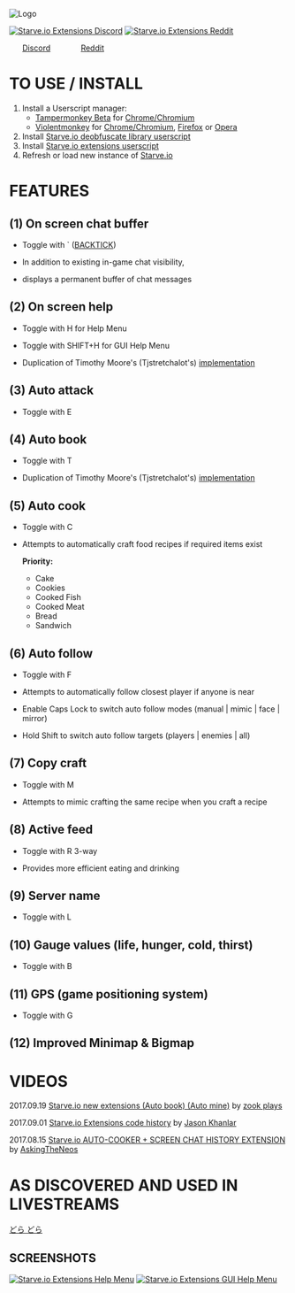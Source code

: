 ![Logo](http://i.imgur.com/7QRIFun.png)

[![Starve.io Extensions Discord](http://i.imgur.com/5uSNxbg.png "Starve.io Extensions Discord")](https://discord.gg/xeRgqUr)
[![Starve.io Extensions Reddit](http://i.imgur.com/ccMEPJK.png "Starve.io Extensions Reddit")](https://www.reddit.com/r/starveio/comments/6xiaec/starveio_extensions_github_compliments_to/)

 &nbsp; &nbsp; &nbsp; [Discord](https://discord.gg/xeRgqUr) &nbsp; &nbsp; &nbsp; &nbsp; &nbsp; &nbsp; &nbsp;[Reddit](https://www.reddit.com/r/starveio/comments/6xiaec/starveio_extensions_github_compliments_to/)


# TO USE / INSTALL
1. Install a Userscript manager:
   - [Tampermonkey Beta](https://tampermonkey.net) for [Chrome/Chromium](https://chrome.google.com/webstore/detail/tampermonkey-beta/gcalenpjmijncebpfijmoaglllgpjagf)
   - [Violentmonkey](https://violentmonkey.github.io/) for [Chrome/Chromium](https://chrome.google.com/webstore/detail/violentmonkey/jinjaccalgkegednnccohejagnlnfdag), [Firefox](https://addons.mozilla.org/en-US/firefox/addon/violentmonkey/) or [Opera](https://addons.opera.com/en/extensions/details/violent-monkey/)
2. Install [Starve.io deobfuscate library userscript](https://github.com/jasonkhanlar/starve-io-extensions/raw/master/starve.io-deobfuscate.user.js)
3. Install [Starve.io extensions userscript](https://github.com/jasonkhanlar/starve-io-extensions/raw/master/starve.io-extensions.user.js)
4. Refresh or load new instance of [Starve.io](http://starve.io)

# FEATURES

## (1) On screen chat buffer
* Toggle with ` ([BACKTICK](https://en.wikipedia.org/wiki/Grave_accent#Use_in_programming))

* In addition to existing in-game chat visibility,
* displays a permanent buffer of chat messages

## (2) On screen help
* Toggle with H for Help Menu
* Toggle with SHIFT+H for GUI Help Menu

* Duplication of Timothy Moore's (Tjstretchalot's) [implementation](https://github.com/Tjstretchalot/starve-io-extensions)

## (3) Auto attack
* Toggle with E

## (4) Auto book
* Toggle with T

* Duplication of Timothy Moore's (Tjstretchalot's) [implementation](https://github.com/Tjstretchalot/starve-io-extensions)

## (5) Auto cook
* Toggle with C

* Attempts to automatically craft food recipes if required items exist

  **Priority:**

  * Cake
  * Cookies
  * Cooked Fish
  * Cooked Meat
  * Bread
  * Sandwich

## (6) Auto follow
* Toggle with F

* Attempts to automatically follow closest player if anyone is near
* Enable Caps Lock to switch auto follow modes (manual | mimic | face | mirror)
* Hold Shift to switch auto follow targets (players | enemies | all)

## (7) Copy craft
* Toggle with M

* Attempts to mimic crafting the same recipe when you craft a recipe

## (8) Active feed
* Toggle with R 3-way

* Provides more efficient eating and drinking

## (9) Server name
* Toggle with L

## (10) Gauge values (life, hunger, cold, thirst)
* Toggle with B

## (11) GPS (game positioning system)
* Toggle with G

## (12) Improved Minimap & Bigmap

# VIDEOS

2017.09.19 [Starve.io new extensions (Auto book) (Auto mine)](https://youtu.be/Il-p3x1jK1w) by [zook plays](https://www.youtube.com/channel/UCvO2QpPjGkwR54KB26Uv0_A)

2017.09.01 [Starve.io Extensions code history](https://youtu.be/Dr7uVPEZCAw) by [Jason Khanlar](https://www.youtube.com/channel/UC8RYoBv1UQ-AwypZwq7BDOA)

2017.08.15 [Starve.io AUTO-COOKER + SCREEN CHAT HISTORY EXTENSION](https://youtu.be/LveuRqidKhY) by [AskingTheNeos](https://www.youtube.com/channel/UCDjgEaRWYbqowT8E3U9R_7Q)

# AS DISCOVERED AND USED IN LIVESTREAMS

[どら どら](https://www.youtube.com/channel/UCQvBqtOI4Q8aciNL6l-9Txw/videos)

## SCREENSHOTS 

[![Starve.io Extensions Help Menu](https://i.imgur.com/qLl7foD.png "Starve.io Extensions Help Menu")](https://i.imgur.com/qLl7foD.png)
[![Starve.io Extensions GUI Help Menu](https://i.imgur.com/QgBzHzS.png "Starve.io Extensions GUI Help Menu")](https://i.imgur.com/QgBzHzS.png)

